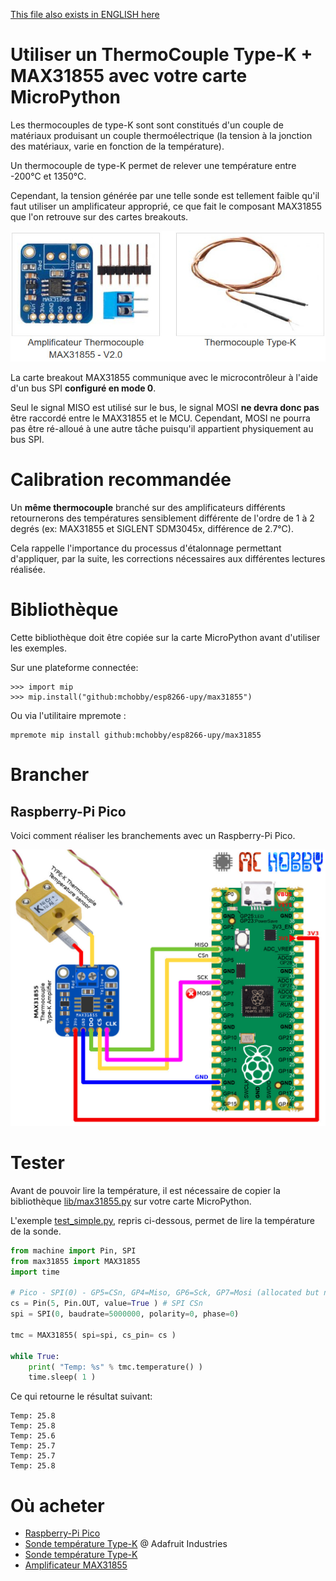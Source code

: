 [This file also exists in ENGLISH here](readme_ENG.md)

# Utiliser un ThermoCouple Type-K + MAX31855 avec votre carte MicroPython

Les thermocouples de type-K sont sont constitués d'un couple de matériaux produisant un couple thermoélectrique (la tension à la jonction des matériaux, varie en fonction de la température).

Un thermocouple de type-K permet de relever une température entre -200°C et 1350°C.

Cependant, la tension générée par une telle sonde est tellement faible qu'il faut utiliser un amplificateur approprié, ce que fait le composant MAX31855 que l'on retrouve sur des cartes breakouts.

![Thermocouple Type-K](docs/_static/type-k.jpg)

La carte breakout MAX31855 communique avec le microcontrôleur à l'aide d'un bus SPI __configuré en mode 0__.

Seul le signal MISO est utilisé sur le bus, le signal MOSI __ne devra donc pas__ être raccordé entre le MAX31855 et le MCU. Cependant, MOSI ne pourra pas être ré-alloué à une autre tâche puisqu'il appartient physiquement au bus SPI.

# Calibration recommandée

Un __même thermocouple__ branché sur des amplificateurs différents retournerons des températures sensiblement différente de l'ordre de 1 à 2 degrés (ex: MAX31855 et SIGLENT SDM3045x, différence de 2.7°C).

Cela rappelle l'importance du processus d'étalonnage permettant d'appliquer, par la suite, les corrections nécessaires aux différentes lectures réalisée.  

# Bibliothèque

 Cette bibliothèque doit être copiée sur la carte MicroPython avant d'utiliser les exemples.

 Sur une plateforme connectée:

 ```
 >>> import mip
 >>> mip.install("github:mchobby/esp8266-upy/max31855")
 ```

 Ou via l'utilitaire mpremote :

 ```
 mpremote mip install github:mchobby/esp8266-upy/max31855
 ```

# Brancher

## Raspberry-Pi Pico

Voici comment réaliser les branchements avec un Raspberry-Pi Pico.

![MAX31855-to-Pico](docs/_static/max31855-to-pico.jpg)

# Tester

Avant de pouvoir lire la température, il est nécessaire de copier la bibliothèque [lib/max31855.py](lib/max31855.py) sur votre carte MicroPython.

L'exemple [test_simple.py](examples/test_simple.py), repris ci-dessous, permet de lire la température de la sonde.

``` python
from machine import Pin, SPI
from max31855 import MAX31855
import time

# Pico - SPI(0) - GP5=CSn, GP4=Miso, GP6=Sck, GP7=Mosi (allocated but not used)
cs = Pin(5, Pin.OUT, value=True ) # SPI CSn
spi = SPI(0, baudrate=5000000, polarity=0, phase=0)

tmc = MAX31855( spi=spi, cs_pin= cs )

while True:
	print( "Temp: %s" % tmc.temperature() )
	time.sleep( 1 )
```

Ce qui retourne le résultat suivant:

```
Temp: 25.8
Temp: 25.8
Temp: 25.6
Temp: 25.7
Temp: 25.7
Temp: 25.8
```

# Où acheter
* [Raspberry-Pi Pico](https://shop.mchobby.be/fr/pico-rp2040/2025-pico-rp2040-microcontroleur-2-coeurs-raspberry-pi-3232100020252.html)
* [Sonde température Type-K](https://www.adafruit.com/product/269) @ Adafruit Industries
* [Sonde température Type-K](https://shop.mchobby.be/fr/temperature/301-thermocouple-type-k-3232100003019.html)
* [Amplificateur MAX31855](https://shop.mchobby.be/fr/temperature/302-amplificateur-thermocouple-max31855-v20-3232100003026-adafruit.html)
